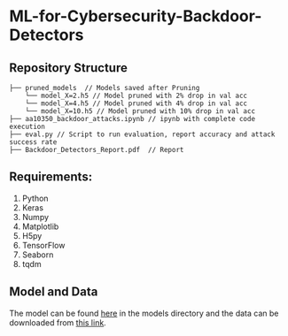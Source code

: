 # ML-for-Cybersecurity-Backdoor-Detectors

## Repository Structure
```
├── pruned_models  // Models saved after Pruning
    └── model_X=2.h5 // Model pruned with 2% drop in val acc
    └── model_X=4.h5 // Model pruned with 4% drop in val acc
    └── model_X=10.h5 // Model pruned with 10% drop in val acc
├── aa10350_backdoor_attacks.ipynb // ipynb with complete code execution
├── eval.py // Script to run evaluation, report accuracy and attack success rate
├── Backdoor_Detectors_Report.pdf  // Report
```
## Requirements:

1. Python 
2. Keras 
3. Numpy
4. Matplotlib 
5. H5py
6. TensorFlow
7. Seaborn
8. tqdm

## Model and Data

The model can be found [here](https://github.com/csaw-hackml/CSAW-HackML-2020/tree/master/lab3) in the models directory and the data can be downloaded from [this link](https://drive.google.com/drive/folders/1Rs68uH8Xqa4j6UxG53wzD0uyI8347dSq?usp=sharing).
